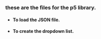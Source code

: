  ### these are the files for the p5 library.
 + #### To load the JSON file.
 + #### To create the dropdown list.
 
 
